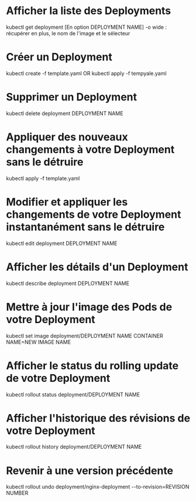 # Afficher la liste des Deployments
kubectl get deployment [En option DEPLOYMENT NAME]
    -o wide : récupérer en plus, le nom de l'image et le sélecteur

# Créer un Deployment
kubectl create -f template.yaml OR
kubectl apply -f tempyale.yaml

# Supprimer un Deployment
kubectl delete deployment DEPLOYMENT NAME

# Appliquer des nouveaux changements à votre Deployment sans le détruire
kubectl apply -f template.yaml

# Modifier et appliquer les changements de votre Deployment instantanément sans le détruire
kubectl edit deployment DEPLOYMENT NAME

# Afficher les détails d'un Deployment
kubectl describe deployment DEPLOYMENT NAME

# Mettre à jour l'image des Pods de votre Deployment
kubectl set image deployment/DEPLOYMENT NAME CONTAINER NAME=NEW IMAGE NAME

# Afficher le status du rolling update de votre Deployment
kubectl rollout status deployment/DEPLOYMENT NAME

# Afficher l'historique des révisions de votre Deployment
kubectl rollout history deployment/DEPLOYMENT NAME

# Revenir à une version précédente
kubectl rollout undo deployment/nginx-deployment --to-revision=REVISION NUMBER
